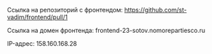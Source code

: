 Ссылка на репозиторий с фронтендом: https://github.com/st-vadim/frontend/pull/1

Ссылка на домен фронтенда: frontend-23-sotov.nomorepartiesco.ru

IP-адрес: 158.160.168.28
